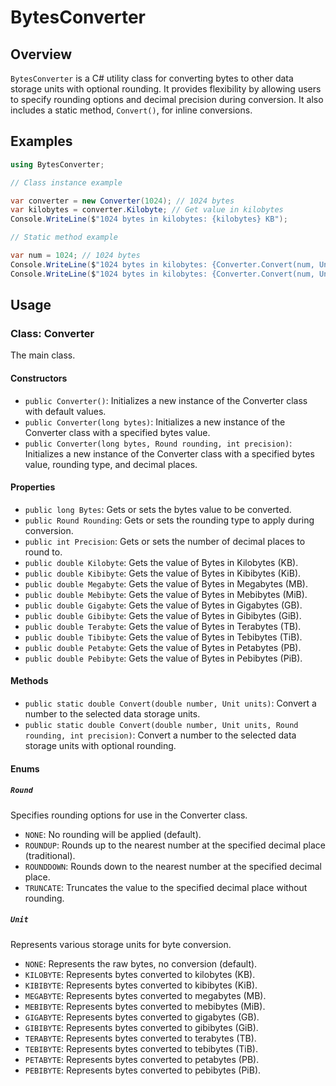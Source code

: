 # BytesConverter

## Overview

`BytesConverter` is a C# utility class for converting bytes to other data storage units with optional rounding. It provides flexibility by allowing users to specify rounding options and decimal precision during conversion. It also includes a static method, `Convert()`, for inline conversions.

## Examples

```csharp
using BytesConverter;

// Class instance example

var converter = new Converter(1024); // 1024 bytes
var kilobytes = converter.Kilobyte; // Get value in kilobytes
Console.WriteLine($"1024 bytes in kilobytes: {kilobytes} KB");

// Static method example

var num = 1024; // 1024 bytes
Console.WriteLine($"1024 bytes in kilobytes: {Converter.Convert(num, Unit.KILOBYTE)} KB"); // 1.024 KB
Console.WriteLine($"1024 bytes in kilobytes: {Converter.Convert(num, Unit.KILOBYTE, Round.ROUNDUP, 2} KB"); // 1.02 KB
```

## Usage

### Class: Converter

The main class.

#### Constructors

- `public Converter()`: Initializes a new instance of the Converter class with default values.
- `public Converter(long bytes)`: Initializes a new instance of the Converter class with a specified bytes value.
- `public Converter(long bytes, Round rounding, int precision)`: Initializes a new instance of the Converter class with a specified bytes value, rounding type, and decimal places.

#### Properties

- `public long Bytes`: Gets or sets the bytes value to be converted.
- `public Round Rounding`: Gets or sets the rounding type to apply during conversion.
- `public int Precision`: Gets or sets the number of decimal places to round to.
- `public double Kilobyte`: Gets the value of Bytes in Kilobytes (KB).
- `public double Kibibyte`: Gets the value of Bytes in Kibibytes (KiB).
- `public double Megabyte`: Gets the value of Bytes in Megabytes (MB).
- `public double Mebibyte`: Gets the value of Bytes in Mebibytes (MiB).
- `public double Gigabyte`: Gets the value of Bytes in Gigabytes (GB).
- `public double Gibibyte`: Gets the value of Bytes in Gibibytes (GiB).
- `public double Terabyte`: Gets the value of Bytes in Terabytes (TB).
- `public double Tibibyte`: Gets the value of Bytes in Tebibytes (TiB).
- `public double Petabyte`: Gets the value of Bytes in Petabytes (PB).
- `public double Pebibyte`: Gets the value of Bytes in Pebibytes (PiB).

#### Methods

- `public static double Convert(double number, Unit units)`: Convert a number to the selected data storage units.
- `public static double Convert(double number, Unit units, Round rounding, int precision)`: Convert a number to the selected data storage units with optional rounding.
  
#### Enums

##### `Round`

Specifies rounding options for use in the Converter class.

- `NONE`: No rounding will be applied (default).
- `ROUNDUP`: Rounds up to the nearest number at the specified decimal place (traditional).
- `ROUNDDOWN`: Rounds down to the nearest number at the specified decimal place.
- `TRUNCATE`: Truncates the value to the specified decimal place without rounding.

##### `Unit`

Represents various storage units for byte conversion.

- `NONE`: Represents the raw bytes, no conversion (default).
- `KILOBYTE`: Represents bytes converted to kilobytes (KB).
- `KIBIBYTE`: Represents bytes converted to kibibytes (KiB).
- `MEGABYTE`: Represents bytes converted to megabytes (MB).
- `MEBIBYTE`: Represents bytes converted to mebibytes (MiB).
- `GIGABYTE`: Represents bytes converted to gigabytes (GB).
- `GIBIBYTE`: Represents bytes converted to gibibytes (GiB).
- `TERABYTE`: Represents bytes converted to terabytes (TB).
- `TEBIBYTE`: Represents bytes converted to tebibytes (TiB).
- `PETABYTE`: Represents bytes converted to petabytes (PB).
- `PEBIBYTE`: Represents bytes converted to pebibytes (PiB).
